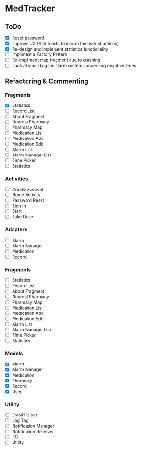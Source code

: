 # MedTracker
## ToDo
  - [x] Reset password
  - [x] Improve UX (Add toasts to inform the user of actions)
  - [x] Re-design and implement statistics functionality
  - [ ] Impliment a Factory Pattern
  - [ ] Re-impliment map fragment due to crashing
  - [ ] Look at small bugs in alarm system concerning negative times
## Refactoring & Commenting
### Fragments
  - [x] Statistics
  - [ ] Record List
  - [ ] About Fragment
  - [ ] Nearest Pharmacy
  - [ ] Pharmacy Map
  - [ ] Medication List
  - [ ] Medication Add
  - [ ] Medication Edit
  - [ ] Alarm List
  - [ ] Alarm Manager List
  - [ ] Time Picker
  - [ ] Statistics

### Activities
  - [ ] Create Account
  - [ ] Home Activity
  - [ ] Password Reset
  - [ ] Sign In
  - [ ] Start
  - [ ] Take Dose

### Adapters
  - [ ] Alarm
  - [ ] Alarm Manager
  - [ ] Medication
  - [ ] Record

### Fragments
  - [ ] Statistics
  - [ ] Record List
  - [ ] About Fragment
  - [ ] Nearest Pharmacy
  - [ ] Pharmacy Map
  - [ ] Medication List
  - [ ] Medication Add
  - [ ] Medication Edit
  - [ ] Alarm List
  - [ ] Alarm Manager List
  - [ ] Time Picker
  - [ ] Statistics

### Models
  - [x] Alarm
  - [x] Alarm Manager
  - [x] Medication
  - [x] Pharmacy
  - [x] Record
  - [x] User

### Utility
  - [ ] Email Helper
  - [ ] Log Tag
  - [ ] Notification Manager
  - [ ] Notification Receiver
  - [ ] RC
  - [ ] Utility
